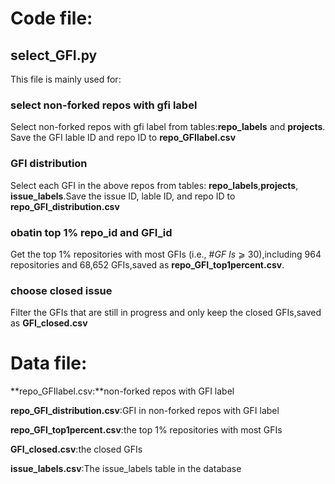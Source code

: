 # Code file:

## select_GFI.py

This file is mainly used for:

### select non-forked repos with gfi label

Select non-forked repos with gfi label from tables:**repo_labels** and **projects**. Save the GFI lable ID and repo ID to **repo_GFIlabel.csv**

### GFI distribution

Select each GFI in the above repos from tables: **repo_labels**,**projects**, **issue_labels**.Save the issue ID, lable ID, and repo ID to **repo_GFI_distribution.csv**

### obatin top 1% repo_id and GFI_id

Get the top 1% repositories with most GFIs (i.e., #*GF Is* ⩾ 30),including 964 repositories and 68,652 GFIs,saved as **repo_GFI_top1percent.csv**.

### choose closed issue

Filter the GFIs that are still in progress and only keep the closed GFIs,saved as **GFI_closed.csv**

# Data file:

**repo_GFIlabel.csv:**non-forked repos with GFI label

**repo_GFI_distribution.csv**:GFI in non-forked repos with GFI label

**repo_GFI_top1percent.csv**:the top 1% repositories with most GFIs 

**GFI_closed.csv**:the closed GFIs

**issue_labels.csv**:The issue_labels table in the database